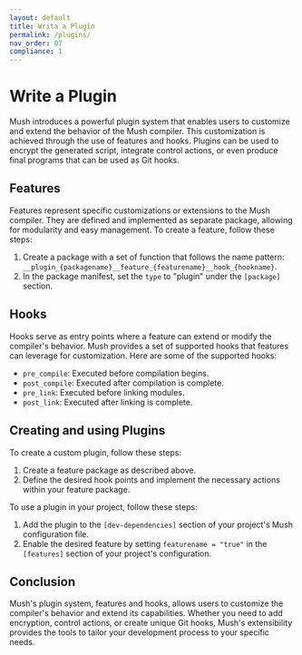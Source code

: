 ```yaml
---
layout: default
title: Writa a Plugin
permalink: /plugins/
nav_order: 07
compliance: 1
---
```


# Write a Plugin

Mush introduces a powerful plugin system that enables users to customize and extend the behavior of the Mush compiler.
This customization is achieved through the use of features and hooks.
Plugins can be used to encrypt the generated script, integrate control actions,
or even produce final programs that can be used as Git hooks.

## Features

Features represent specific customizations or extensions to the Mush compiler.
They are defined and implemented as separate package, allowing for modularity and easy management.
To create a feature, follow these steps:

1. Create a package with a set of function that follows the name pattern: `__plugin_{packagename}__feature_{featurename}__hook_{hookname}`.
2. In the package manifest, set the `type` to "plugin" under the `[package]` section.

## Hooks

Hooks serve as entry points where a feature can extend or modify the compiler's behavior.
Mush provides a set of supported hooks that features can leverage for customization.
Here are some of the supported hooks:

- `pre_compile`: Executed before compilation begins.
- `post_compile`: Executed after compilation is complete.
- `pre_link`: Executed before linking modules.
- `post_link`: Executed after linking is complete.

## Creating and using Plugins

To create a custom plugin, follow these steps:

1. Create a feature package as described above.
2. Define the desired hook points and implement the necessary actions within your feature package.

To use a plugin in your project, follow these steps:

1. Add the plugin to the `[dev-dependencies]` section of your project's Mush configuration file.
2. Enable the desired feature by setting `featurename = "true"` in the `[features]` section of your project's configuration.

## Conclusion

Mush's plugin system, features and hooks, allows users to customize the compiler's behavior and extend its capabilities.
Whether you need to add encryption, control actions, or create unique Git hooks,
Mush's extensibility provides the tools to tailor your development process to your specific needs.
